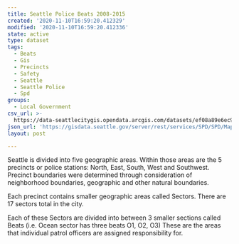 ```yaml
---
title: Seattle Police Beats 2008-2015
created: '2020-11-10T16:59:20.412329'
modified: '2020-11-10T16:59:20.412336'
state: active
type: dataset
tags:
  - Beats
  - Gis
  - Precincts
  - Safety
  - Seattle
  - Seattle Police
  - Spd
groups:
  - Local Government
csv_url: >-
  https://data-seattlecitygis.opendata.arcgis.com/datasets/ef08a89e6ec94c7a82515e47384f2808_0.csv?outSR=%7B%22latestWkid%22%3A2926%2C%22wkid%22%3A2926%7D
json_url: 'https://gisdata.seattle.gov/server/rest/services/SPD/SPD/MapServer/0'
layout: post

---
```

<p>Seattle is divided into five geographic areas. Within those areas are
 the 5 precincts or police stations: North, East, South, West and 
Southwest. Precinct boundaries were determined through consideration of 
neighborhood boundaries, geographic and other natural boundaries.</p>
<p>Each precinct contains smaller geographic areas called Sectors. There are 17 sectors total in the city.</p>
<p>Each of these Sectors are divided into between 3 smaller sections 
called Beats (i.e. Ocean sector has three beats O1, O2, O3) These are 
the areas that individual patrol officers are assigned responsibility 
for.</p>
